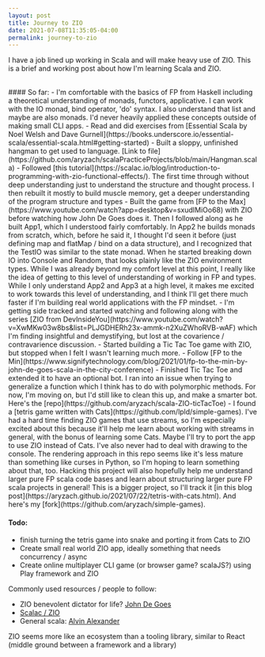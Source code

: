 ```yaml
---
layout: post
title: Journey to ZIO
date: 2021-07-08T11:35:05-04:00
permalink: journey-to-zio
---
```


I have a job lined up working in Scala and will make heavy use of ZIO. This is a brief and working post about how I'm learning Scala and ZIO.

<br>
#### So far:
 - I'm comfortable with the basics of FP from Haskell including a theoretical understanding of monads, functors, applicative. I can work with the IO monad, bind operator, 'do' syntax. I also understand that list and maybe are also monads. I'd never heavily applied these concepts outside of making small CLI apps. 
 - Read and did exercises from [Essential Scala by Noel Welsh and Dave Gurnell](https://books.underscore.io/essential-scala/essential-scala.html#getting-started)
 - Built a sloppy, unfinished hangman to get used to language. [Link to file](https://github.com/aryzach/scalaPracticeProjects/blob/main/Hangman.scala)
 - Followed [this tutorial](https://scalac.io/blog/introduction-to-programming-with-zio-functional-effects/). The first time through without deep understanding just to understand the structure and thought process. I then rebuilt it mostly to build muscle memory, get a deeper understanding of the program structure and types
 - Built the game from [FP to the Max](https://www.youtube.com/watch?app=desktop&v=sxudIMiOo68) with ZIO before watching how John De Goes does it. Then I followed along as he built App1, which I understood fairly comfortably. In App2 he builds monads from scratch, which, before he said it, I thought I'd seen it before (just defining map and flatMap / bind on a data structure), and I recognized that the TestIO was similar to the state monad. When he started breaking down IO into Console and Random, that looks plainly like the ZIO environment types. While I was already beyond my comfort level at this point, I really like the idea of getting to this level of understanding of working in FP and types. While I only understand App2 and App3 at a high level, it makes me excited to work towards this level of understanding, and I think I'll get there much faster if I'm building real world applications with the FP mindset. 
 - I'm getting side tracked and started watching and following along with the series [ZIO from DevInsideYou](https://www.youtube.com/watch?v=XwMKw03w8bs&list=PLJGDHERh23x-ammk-n2XuZWhoRVB-wAF) which I'm finding insightful and demystifying, but lost at the covarience / contravarience discussion.
 - Started building a Tic Tac Toe game with ZIO, but stopped when I felt I wasn't learning much more.  
 - Follow [FP to the Min](https://www.signifytechnology.com/blog/2021/01/fp-to-the-min-by-john-de-goes-scala-in-the-city-conference)
 - Finished Tic Tac Toe and extended it to have an optional bot. I ran into an issue when trying to generalize a function which I think has to do with polymorphic methods. For now, I'm moving on, but I'd still like to clean this up, and make a smarter bot. Here's the [repo](https://github.com/aryzach/scala-ZIO-ticTacToe)
 - I found a [tetris game written with Cats](https://github.com/lpld/simple-games). I've had a hard time finding ZIO games that use streams, so I'm especially excited about this because it'll help me learn about working with streams in general, with the bonus of learning some Cats. Maybe I'll try to port the app to use ZIO instead of Cats. I've also never had to deal with drawing to the console. The rendering approach in this repo seems like it's less mature than something like curses in Python, so I'm hoping to learn something about that, too. Hacking this project will also hopefully help me understand larger pure FP scala code bases and learn about structuring larger pure FP scala projects in general! This is a bigger project, so I'll track it [in this blog post](https://aryzach.github.io/2021/07/22/tetris-with-cats.html). And here's my [fork](https://github.com/aryzach/simple-games).



#### Todo:
 - finish turning the tetris game into snake and porting it from Cats to ZIO
 - Create small real world ZIO app, ideally something that needs concurrency / async
 - Create online multiplayer CLI game (or browser game? scalaJS?) using Play framework and ZIO

Commonly used resources / people to follow:
 - ZIO benevolent dictator for life? [John De Goes](https://degoes.net/)
 - [Scalac / ZIO](https://scalac.io/zio/)
 - General scala: [Alvin Alexander](https://alvinalexander.com/)

ZIO seems more like an ecosystem than a tooling library, similar to React (middle ground between a framework and a library)
